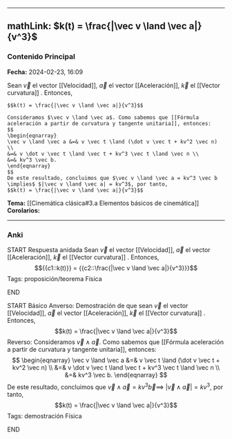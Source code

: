 
---
mathLink: $k(t) = \frac{|\vec v \land \vec a|}{v^3}$
---
### Contenido Principal

**Fecha:** 2024-02-23, 16:09

Sean $\vec v$ el vector [[Velocidad]], $\vec a$ el vector [[Aceleración]], $\vec k$ el [[Vector curvatura]] . Entonces,

```ad-proposition
$$k(t) = \frac{|\vec v \land \vec a|}{v^3}$$
```


```ad-proof
Consideramos $\vec v \land \vec a$. Como sabemos que [[Fórmula aceleración a partir de curvatura y tangente unitaria]], entonces:
$$
\begin{eqnarray}
\vec v \land \vec a &=& v \vec t \land (\dot v \vec t + kv^2 \vec n) \\
&=& v \dot v \vec t \land \vec t + kv^3 \vec t \land \vec n \\
&=& kv^3 \vec b.
\end{eqnarray}
$$
De este resultado, concluimos que $\vec v \land \vec a = kv^3 \vec b \implies$ $|\vec v \land \vec a| = kv^3$, por tanto,
$$k(t) = \frac{|\vec v \land \vec a|}{v^3}$$
```



**Tema:** [[Cinemática clásica#3.a Elementos básicos de cinemática]]
**Corolarios:**

---
### Anki

START
Respuesta anidada
Sean $\vec v$ el vector [[Velocidad]], $\vec a$ el vector [[Aceleración]], $\vec k$ el [[Vector curvatura]] . Entonces, 
$${{c1::k(t)}} =  {{c2::\frac{|\vec v \land \vec a|}{v^3}}}$$
Tags: proposición/teorema Física
<!--ID: 1708971255643-->
END

START
Básico
Anverso: Demostración de que sean $\vec v$ el vector [[Velocidad]], $\vec a$ el vector [[Aceleración]], $\vec k$ el [[Vector curvatura]] . Entonces,
$$k(t) = \frac{|\vec v \land \vec a|}{v^3}$$
Reverso: Consideramos $\vec v \land \vec a$. Como sabemos que [[Fórmula aceleración a partir de curvatura y tangente unitaria]], entonces:
$$
\begin{eqnarray}
\vec v \land \vec a &=& v \vec t \land (\dot v \vec t + kv^2 \vec n) \\
&=& v \dot v \vec t \land \vec t + kv^3 \vec t \land \vec n \\
&=& kv^3 \vec b.
\end{eqnarray}
$$
De este resultado, concluimos que $\vec v \land \vec a = kv^3 \vec b \implies$ $|\vec v \land \vec a| = kv^3$, por tanto,
$$k(t) = \frac{|\vec v \land \vec a|}{v^3}$$
Tags: demostración Física
<!--ID: 1708971255647-->
END
